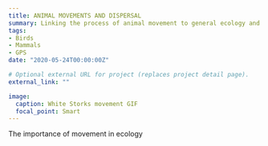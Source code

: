 ```yaml
---
title: ANIMAL MOVEMENTS AND DISPERSAL 
summary: Linking the process of animal movement to general ecology and evolution as well as how movements impact animals and their ecosystems.  
tags:
- Birds
- Mammals
- GPS
date: "2020-05-24T00:00:00Z"

# Optional external URL for project (replaces project detail page).
external_link: ""

image:
  caption: White Storks movement GIF
  focal_point: Smart
---
```

The importance of movement in ecology
